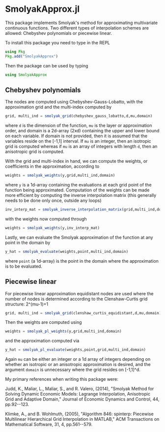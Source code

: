 # SmolyakApprox.jl

This package implements Smolyak's method for approximating multivariate continuous functions.  Two different types of interpolation schemes are allowed: Chebyshev polynomials or piecewise linear.

To install this package you need to type in the REPL

```julia
using Pkg
Pkg.add("SmolyakApprox")
```

Then the package can be used by typing

```julia
using SmolyakApprox
```

Chebyshev polynomials
---------------------

The nodes are computed using Chebyshev-Gauss-Lobatto, with the approximation grid and the multi-index computed by

```julia
grid, multi_ind = smolyak_grid(chebyshev_gauss_lobatto,d,mu,domain)
```

where `d` is the dimension of the function, `mu` is the layer or approximation order, and domain is a 2d-array (2xd) containing the upper and lower bound on each variable.  If domain is not provided, then it is assumed that the variables reside on the [-1,1] interval.  If `mu` is an integer, then an isotropic grid is computed whereas if `mu` is an array of integers with length `d`, then an anisotropic grid is computed.

With the grid and multi-index in hand, we can compute the weights, or coefficients in the approximation, according to

```julia
weights = smolyak_weights(y,grid,multi_ind,domain)
```

where `y` is a 1d-array containing the evaluations at each grid point of the function being approximated.  Computation of the weights can be made more efficient by computing the inverse interpolation matrix (this generally needs to be done only once, outside any loops)

```julia
inv_interp_mat = smolyak_inverse_interpolation_matrix(grid,multi_ind,domain)
```

with the weights now computed through

```julia
weights = smolyak_weights(y,inv_interp_mat)
```

Lastly, we can evaluate the Smolyak approximation of the function at any point in the domain by

```julia
y_hat = smolyak_evaluate(weights,point,multi_ind,domain)
```

where `point` (a 1d-array) is the point in the domain where the approximation is to be evaluated.

Piecewise linear
----------------

For piecewise linear approximation equidistant nodes are used where the number of nodes is determined according to the Clenshaw-Curtis grid structure: 2^(mu-1)+1

```julia
grid, multi_ind = smolyak_grid(clenshaw_curtis_equidistant,d,mu,domain)
```

Then the weights are computed using

```julia
weights = smolyak_pl_weights(y,grid,multi_ind,domain)
```

and the approximation computed via

```julia
y_hat = smolyak_pl_evaluate(weights,point,grid,multi_ind,domain)
```

Again `mu` can be either an integer or a 1d array of integers depending on whether an isotropic or an anisotropic approximation is desired, and the argument `domain` is unnecessary where the grid resides on [-1,1]^d.

My primary references when writing this package were:

Judd, K., Maliar, L., Maliar, S., and R. Valero, (2014), "Smolyak Method for Solving Dynamic Economic Models: Lagrange Interpolation, Anisotropic Grid and Adaptive Domain," Journal of Economic Dynamics and Control, 44, pp.92--123.

Klimke, A., and B. Wohlmuth, (2005), "Algorithm 846: spinterp: Piecewise Multilinear Hierarchical Grid Interpolation in MATLAB," ACM Transactions on Mathematical Software, 31, 4, pp.561--579.
